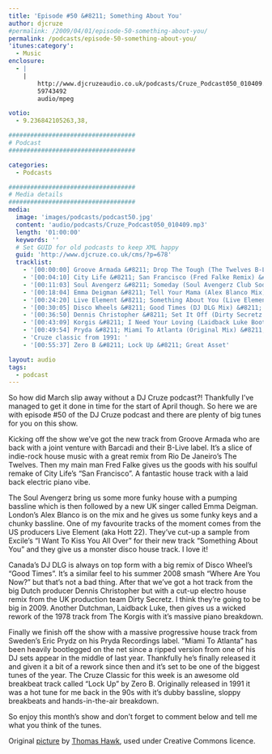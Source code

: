 ```yaml
---
title: 'Episode #50 &#8211; Something About You'
author: djcruze
#permalink: /2009/04/01/episode-50-something-about-you/
permalink: /podcasts/episode-50-something-about-you/
'itunes:category':
  - Music
enclosure:
  - |
    |
        http://www.djcruzeaudio.co.uk/podcasts/Cruze_Podcast050_010409.mp3
        59743492
        audio/mpeg

votio:
  - 9.236842105263,38,

###################################
# Podcast
###################################

categories:
  - Podcasts

###################################
# Media details
###################################
media:
  image: 'images/podcasts/podcast50.jpg'
  content: 'audio/podcasts/Cruze_Podcast050_010409.mp3'
  length: '01:00:00'
  keywords: ''
  # Set GUID for old podcasts to keep XML happy
  guid: 'http://www.djcruze.co.uk/cms/?p=678'
  tracklist:
    - '[00:00:00] Groove Armada &#8211; Drop The Tough (The Twelves B-Live Club Remix) &#8211; B-Live'
    - '[00:04:10] City Life &#8211; San Francisco (Fred Falke Remix) &#8211; Onelove'
    - '[00:11:03] Soul Avengerz &#8211; Someday (Soul Avengerz Club Soda Mix) &#8211; Soda Records'
    - '[00:18:04] Emma Deigman &#8211; Tell Your Mama (Alex Blanco Mix) &#8211; Storm Records'
    - '[00:24:20] Live Element &#8211; Something About You (Live Element Remix) &#8211; Gossip Records'
    - '[00:30:05] Disco Wheels &#8211; Good Times (DJ DLG Mix) &#8211; 3Beat Blue'
    - '[00:36:50] Dennis Christopher &#8211; Set It Off (Dirty Secretz Mix) &#8211; Spinnin Records'
    - '[00:43:09] Korgis &#8211; I Need Your Loving (Laidback Luke Bootleg) &#8211; White'
    - '[00:49:54] Pryda &#8211; Miami To Atlanta (Original Mix) &#8211; Pryda Recordings'
    - 'Cruze classic from 1991: '
    - '[00:55:37] Zero B &#8211; Lock Up &#8211; Great Asset'

layout: audio
tags:
  - podcast
---
```


So how did March slip away without a DJ Cruze podcast?! Thankfully I&#8217;ve managed to get it done in time for the start of April though. So here we are with episode #50 of the DJ Cruze podcast and there are plenty of big tunes for you on this show.

Kicking off the show we&#8217;ve got the new track from Groove Armada who are back with a joint venture with Barcadi and their B-Live label. It&#8217;s a slice of indie-rock house music with a great remix from Rio De Janeiro&#8217;s The Twelves. Then my main man Fred Falke gives us the goods with his soulful remake of City Life&#8217;s &#8220;San Francisco&#8221;. A fantastic house track with a laid back electric piano vibe.

The Soul Avengerz bring us some more funky house with a pumping bassline which is then followed by a new UK singer called Emma Deigman. London&#8217;s Alex Blanco is on the mix and he gives us some funky keys and a chunky bassline. One of my favourite tracks of the moment comes from the US producers Live Element (aka Hott 22). They&#8217;ve cut-up a sample from Excile&#8217;s &#8220;I Want To Kiss You All Over&#8221; for their new track &#8220;Something About You&#8221; and they give us a monster disco house track. I love it!

Canada&#8217;s DJ DLG is always on top form with a big remix of Disco Wheel&#8217;s &#8220;Good Times&#8221;. It&#8217;s a similar feel to his summer 2008 smash &#8220;Where Are You Now?&#8221; but that&#8217;s not a bad thing. After that we&#8217;ve got a hot track from the big Dutch producer Dennis Christopher but with a cut-up electro house remix from the UK production team Dirty Secretz. I think they&#8217;re going to be big in 2009. Another Dutchman, Laidback Luke, then gives us a wicked rework of the 1978 track from The Korgis with it&#8217;s massive piano breakdown.

Finally we finish off the show with a massive progressive house track from Sweden&#8217;s Eric Prydz on his Pryda Recordings label. &#8220;Miami To Atlanta&#8221; has been heavily bootlegged on the net since a ripped version from one of his DJ sets appear in the middle of last year. Thankfully he&#8217;s finally released it and given it a bit of a rework since then and it&#8217;s set to be one of the biggest tunes of the year. The Cruze Classic for this week is an awesome old breakbeat track called &#8220;Lock Up&#8221; by Zero B. Originally released in 1991 it was a hot tune for me back in the 90s with it&#8217;s dubby bassline, sloppy breakbeats and hands-in-the-air breakdown.

So enjoy this month&#8217;s show and don&#8217;t forget to comment below and tell me what you think of the tunes.

Original [picture][4] by [Thomas Hawk][5], used under Creative Commons licence.

[1]: http://www.djcruze.co.uk/cms/wp-content/uploads/2009/03/podcast50.jpg
[2]: http://www.djcruze.co.uk/cms/wp-content/DownloadButton.gif
[3]: http://www.djcruzeaudio.co.uk/podcasts/Cruze_Podcast050_010409.mp3
[4]: http://www.flickr.com/photos/thomashawk/3302621776/
[5]: http://www.flickr.com/photos/thomashawk/
